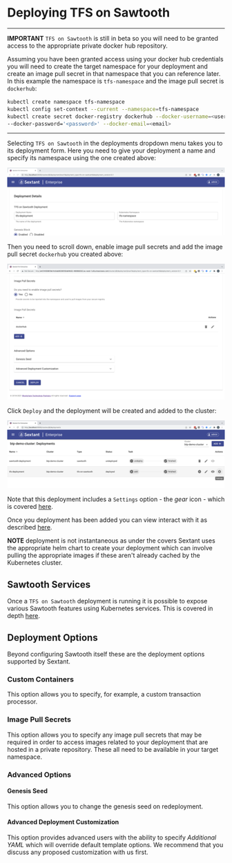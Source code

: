 # Deploying TFS on Sawtooth

-----

__IMPORTANT__ `TFS on Sawtooth` is still in beta so you will need to be granted
access to the appropriate private docker hub repository.

Assuming you have been granted access using your docker hub credentials you will
need to create the target namespace for your deployment and create an image pull
secret in that namespace that you can reference later. In this example the
namespace is `tfs-namespace` and the image pull secret is `dockerhub`:

```bash
kubectl create namespace tfs-namespace
kubectl config set-context --current --namespace=tfs-namespace
kubectl create secret docker-registry dockerhub --docker-username=<username> \
--docker-password='<password>' --docker-email=<email>
```

-----

Selecting `TFS on Sawtooth` in the deployments dropdown menu takes you to
its deployment form. Here you need to give your deployment a name
and specify its namespace using the one created above:

![Sextant Deployments TFS on Sawtooth Form](../../images/sextant-deployments-tfs-sawtooth-form.png)

Then you need to scroll down, enable image pull secrets and add the image pull
secret `dockerhub` you created above:

![Sextant Deployments TFS on Sawtooth Deploy](../../images/sextant-deployments-tfs-sawtooth-deploy.png)

Click `Deploy` and the deployment will be created and added to the cluster:

![Sextant Deployments TFS on Sawtooth Added](../../images/sextant-deployments-tfs-sawtooth-added.png)

Note that this deployment includes a `Settings` option - the _gear_ icon - which
is covered [here](tfs-admin.md).

Once you deployment has been added you can view interact with it as described
[here](../management.md#generic-interactions).

__NOTE__ deployment is not instantaneous as under the covers Sextant uses the
appropriate helm chart to create your deployment which can involve pulling the
appropriate images if these aren't already cached by the Kubernetes cluster.

## Sawtooth Services

Once a `TFS on Sawtooth` deployment is running it is possible to expose various
Sawtooth features using Kubernetes services. This is covered in depth
[here](../dlts/sawtooth-services.md).

## Deployment Options

Beyond configuring Sawtooth itself these are the deployment options supported by
Sextant.

### Custom Containers

This option allows you to specify, for example, a custom transaction processor.

### Image Pull Secrets

This option allows you to specify any image pull secrets that may be required in
order to access images related to your deployment that are hosted in a private
repository. These all need to be available in your target namespace.

### Advanced Options

#### Genesis Seed

This option allows you to change the genesis seed on redeployment.

#### Advanced Deployment Customization

This option provides advanced users with the ability to specify
_Additional YAML_ which will override default template options. We recommend
that you discuss any proposed customization with us first.

